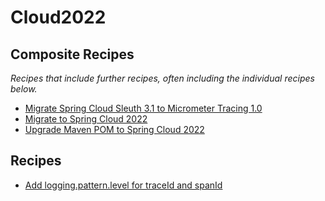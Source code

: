# Cloud2022

## Composite Recipes

_Recipes that include further recipes, often including the individual recipes below._

* [Migrate Spring Cloud Sleuth 3.1 to Micrometer Tracing 1.0](./migratecloudsleuthtomicrometertracing.md)
* [Migrate to Spring Cloud 2022](./upgradespringcloud_2022.md)
* [Upgrade Maven POM to Spring Cloud 2022](./mavenpomupgrade.md)

## Recipes

* [Add logging.pattern.level for traceId and spanId](./addloggingpatternlevelforsleuth.md)


